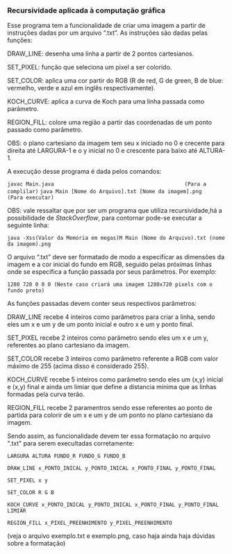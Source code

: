 ### Recursividade aplicada à computação gráfica



Esse programa tem a funcionalidade de criar uma imagem a partir de instruções dadas por um arquivo “.txt”. As instruções são dadas pelas funções:

DRAW_LINE: desenha uma linha a partir de 2 pontos cartesianos.

SET_PIXEL: função que seleciona um pixel a ser colorido.

SET_COLOR: aplica uma cor partir do RGB (R de red, G de green, B de blue: vermelho, verde e azul em inglês respectivamente).

KOCH_CURVE: aplica a curva de Koch para uma linha passada como parâmetro.

REGION_FILL: colore uma região a partir das coordenadas de um ponto passado como parâmetro.


OBS: o plano cartesiano da imagem tem seu x iniciado no 0 e crecente para direita até LARGURA-1 e o y inicial no 0 e crescente para baixo até ALTURA-1.



A execução desse programa é dada pelos comandos:

```javac Main.java                         					(Para a complilar)``` 
```java Main [Nome do Arquivo].txt [Nome da imagem].png     (Para executar)```

OBS: vale ressaltar que por ser um programa que utiliza recursividade,há a possibilidade de _StackOverflow_, para contornar pode-se executar a seguinte linha:

```java -Xss(Valor da Memória em megas)M Main (Nome do Arquivo).txt (nome da imagem).png```



O arquivo “.txt” deve ser formatado de modo a especificar as dimensões da imagem e a cor inicial do fundo em RGB, seguido pelas próximas linhas onde se especifica a função passada por seus parâmetros. Por exemplo:

```1280 720 0 0 0 (Neste caso criará uma imagem 1280x720 pixels com o fundo preto)```



As funções passadas devem conter seus respectivos parâmetros:

DRAW_LINE recebe 4 inteiros como parâmetros para criar a linha, sendo eles um x e um y de um ponto inicial e outro x e um y ponto final.

SET_PIXEL recebe 2 inteiros como parâmetro sendo eles um x e um y, referentes ao plano cartesiano da imagem.

SET_COLOR recebe 3 inteiros como parâmetro referente a RGB com valor máximo de 255 (acima disso é considerado 255).

KOCH_CURVE recebe 5 inteiros como parâmetro sendo eles um (x,y) inicial e (x,y) final e ainda um limiar que define a distancia minima que as linhas formadas pela curva terão.

REGION_FILL recebe 2 paramentros sendo esse referentes ao ponto de partida para colorir de um x e um y de um ponto no plano cartesiano da imagem.


Sendo assim, as funcionalidade devem ter essa formatação no arquivo ".txt" para serem execultadas corretamente:

```
LARGURA ALTURA FUNDO_R FUNDO_G FUNDO_B

DRAW_LINE x_PONTO_INICAL y_PONTO_INICAL x_PONTO_FINAL y_PONTO_FINAL

SET_PIXEL x y

SET_COLOR R G B

KOCH_CURVE x_PONTO_INICAL y_PONTO_INICAL x_PONTO_FINAL y_PONTO_FINAL LIMIAR

REGION_FILL x_PIXEL_PREENHIMENTO y_PIXEL_PREENHIMENTO
```

(veja o arquivo exemplo.txt e exemplo.png, caso haja ainda haja dúvidas sobre a formatação)